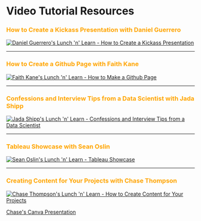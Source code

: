 # Video Tutorial Resources

### <font color="orange">How to Create a Kickass Presentation with Daniel Guerrero</font>

[![Daniel Guerrero's Lunch 'n' Learn - How to Create a Kickass Presentation](https://res.cloudinary.com/marcomontalbano/image/upload/v1595964777/video_to_markdown/images/youtube--j8BgJMwoEKE-c05b58ac6eb4c4700831b2b3070cd403.jpg)](https://youtu.be/j8BgJMwoEKE "How Do You Make A Kickass Presentation?")

___

### <font color="orange">How to Create a Github Page with Faith Kane</font>

[![Faith Kane's Lunch 'n' Learn - How to Make a Github Page](https://res.cloudinary.com/marcomontalbano/image/upload/v1595964674/video_to_markdown/images/youtube--op2MCIJJIe4-c05b58ac6eb4c4700831b2b3070cd403.jpg)](https://youtu.be/op2MCIJJIe4 "How to Make a Github Page")

___

### <font color="orange">Confessions and Interview Tips from a Data Scientist with Jada Shipp</font>

[![Jada Shipp's Lunch 'n' Learn - Confessions and Interview Tips from a Data Scientist](https://res.cloudinary.com/marcomontalbano/image/upload/v1598383026/video_to_markdown/images/youtube--h6Uf_YaaX7E-c05b58ac6eb4c4700831b2b3070cd403.jpg)](https://youtu.be/h6Uf_YaaX7E "Jada Shipp's Lunch 'n' Learn - Confessions and Interview Tips from a Data Scientist")

___

### <font color="orange">Tableau Showcase with Sean Oslin</font>

[![Sean Oslin's Lunch 'n' Learn - Tableau Showcase](https://res.cloudinary.com/marcomontalbano/image/upload/v1598988871/video_to_markdown/images/youtube--0Q6_bhsgYgE-c05b58ac6eb4c4700831b2b3070cd403.jpg)](https://youtu.be/0Q6_bhsgYgE "Sean Oslin's Lunch 'n' Learn - Tableau Showcase")

___

### <font color="orange">Creating Content for Your Projects with Chase Thompson</font>

[![Chase Thompson's Lunch 'n' Learn - How to Create Content for Your Projects](https://res.cloudinary.com/marcomontalbano/image/upload/v1599216437/video_to_markdown/images/youtube--6QPJOYxas4Q-c05b58ac6eb4c4700831b2b3070cd403.jpg)](https://youtu.be/6QPJOYxas4Q "Chase Thompson's Lunch 'n' Learn - How to Create Content for Your Projects")

[Chase's Canva Presentation](https://www.canva.com/design/DAEGtEHpNcw/4grL_n0d2rv6_XuWeRUP_A/view?utm_content=DAEGtEHpNcw&utm_campaign=designshare&utm_medium=link&utm_source=sharebutton)